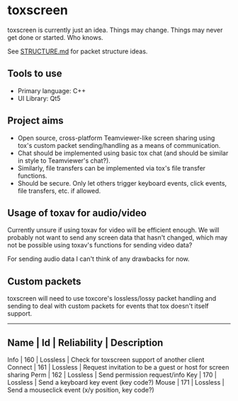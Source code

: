 toxscreen
=========

toxscreen is currently just an idea. Things may change. Things
may never get done or started. Who knows.

See [STRUCTURE.md] for packet structure ideas.

Tools to use
------------

- Primary language: C++
- UI Library: Qt5


Project aims
------------

- Open source, cross-platform Teamviewer-like screen sharing
  using tox's custom packet sending/handling as a means of
  communication.
- Chat should be implemented using basic tox chat (and should
  be similar in style to Teamviewer's chat?).
- Similarly, file transfers can be implemented via tox's file
  transfer functions.
- Should be secure. Only let others trigger keyboard events,
  click events, file transfers, etc. if allowed.


Usage of toxav for audio/video
------------------------------

Currently unsure if using toxav for video will be efficient
enough. We will probably not want to send any screen data that
hasn't changed, which may not be possible using toxav's
functions for sending video data?

For sending audio data I can't think of any drawbacks for now.


Custom packets
--------------

toxscreen will need to use toxcore's lossless/lossy packet
handling and sending to deal with custom packets for events
that tox doesn't itself support.

--------------------------------------------------------------------------------------------
 Name     | Id   | Reliability | Description
--------------------------------------------------------------------------------------------
 Info     | 160  | Lossless    | Check for toxscreen support of another client
 Connect  | 161  | Lossless    | Request invitation to be a guest or host for screen sharing
 Perm     | 162  | Lossless    | Send permission request/info
 Key      | 170  | Lossless    | Send a keyboard key event (key code?)
 Mouse    | 171  | Lossless    | Send a mouseclick event (x/y position, key code?)

[STRUCTURE.md]:https://github.com/saneki/toxscreen/blob/master/STRUCTURE.md

